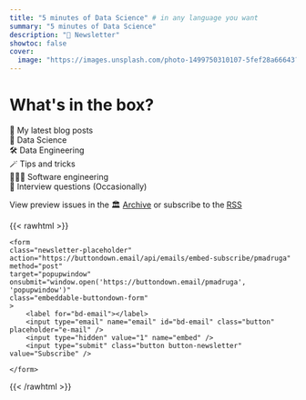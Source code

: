 ```yaml
---
title: "5 minutes of Data Science" # in any language you want
summary: "5 minutes of Data Science"
description: "📨 Newsletter"
showtoc: false
cover:
  image: "https://images.unsplash.com/photo-1499750310107-5fef28a66643?ixid=MnwxMjA3fDB8MHxwaG90by1wYWdlfHx8fGVufDB8fHx8&ixlib=rb-1.2.1&auto=format&fit=crop&w=1500&q=80"
---
```


# What's in the box?

📓 My latest blog posts\
🧠 Data Science\
🛠️ Data Engineering\
🪄 Tips and tricks\
👨🏻‍💻 Software engineering\
💼 Interview questions (Occasionally)

View preview issues in the 🏛 [Archive](https://buttondown.email/pmadruga/archive/) or subscribe to the [RSS](https://buttondown.email/pmadruga/rss)

{{< rawhtml >}}

<div class="newsletter-form-wrapper">

    <form
    class="newsletter-placeholder"
    action="https://buttondown.email/api/emails/embed-subscribe/pmadruga"
    method="post"
    target="popupwindow"
    onsubmit="window.open('https://buttondown.email/pmadruga', 'popupwindow')"
    class="embeddable-buttondown-form"
    >
        <label for="bd-email"></label>
        <input type="email" name="email" id="bd-email" class="button" placeholder="e-mail" />
        <input type="hidden" value="1" name="embed" />
        <input type="submit" class="button button-newsletter" value="Subscribe" />

    </form>

</div>
{{< /rawhtml >}}
